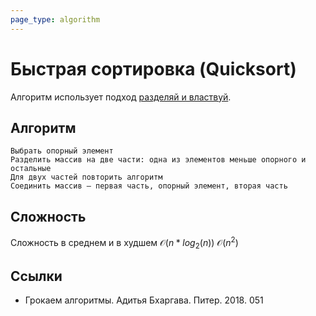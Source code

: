 ```yaml
---
page_type: algorithm
---
```


# Быстрая сортировка (Quicksort)

Алгоритм использует подход [разделяй и властвуй](20221027001332.md).

## Алгоритм

```
Выбрать опорный элемент
Разделить массив на две части: одна из элементов меньше опорного и остальные
Для двух частей повторить алгоритм
Соединить массив — первая часть, опорный элемент, вторая часть
```

## Сложность

Сложность в среднем и в худшем $\mathcal{O}(n*log_2(n))$ $\mathcal{O}(n^2)$

## Ссылки

- Грокаем алгоритмы. Адитья Бхаргава. Питер. 2018. 051
